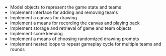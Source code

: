 
* Model objects to represent the game state and teams
* Implement interface for adding and removing teams
* Implement a canvas for drawing 
* Implement a means for recording the canvas and playing back
* Implement storage and retrieval of game and team objects
* Implement score keeping
* Implement a means of choosing randomized drawing prompts
* Implement nested loops to repeat gameplay cycle for multiple teams and rounds
